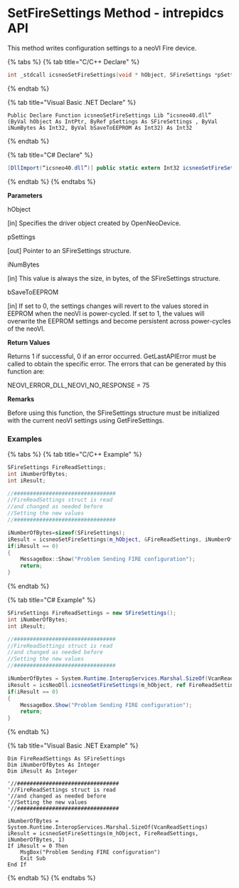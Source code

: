 # SetFireSettings Method - intrepidcs API

This method writes configuration settings to a neoVI Fire device.

{% tabs %}
{% tab title="C/C++ Declare" %}
```cpp
int _stdcall icsneoSetFireSettings(void * hObject, SFireSettings *pSettings, int iNumBytes, int bSaveToEEPROM);
```
{% endtab %}

{% tab title="Visual Basic .NET Declare" %}
```vbnet
Public Declare Function icsneoSetFireSettings Lib “icsneo40.dll” (ByVal hObject As IntPtr, ByRef pSettings As SFireSettings , ByVal iNumBytes As Int32, ByVal bSaveToEEPROM As Int32) As Int32
```
{% endtab %}

{% tab title="C# Declare" %}
```csharp
[DllImport(“icsneo40.dll”)] public static extern Int32 icsneoSetFireSettings(IntPtr hObject, ref SFireSettings pSettings, Int32 iNumBytes, Int32 bSaveToEEPROM);
```
{% endtab %}
{% endtabs %}

**Parameters**

hObject

\[in] Specifies the driver object created by OpenNeoDevice.

pSettings

\[out] Pointer to an SFireSettings structure.

iNumBytes

\[in] This value is always the size, in bytes, of the SFireSettings structure.

bSaveToEEPROM

\[in] If set to 0, the settings changes will revert to the values stored in EEPROM when the neoVI is power-cycled. If set to 1, the values will overwrite the EEPROM settings and become persistent across power-cycles of the neoVI.

**Return Values**

Returns 1 if successful, 0 if an error occurred. GetLastAPIError must be called to obtain the specific error. The errors that can be generated by this function are:

NEOVI\_ERROR\_DLL\_NEOVI\_NO\_RESPONSE = 75

**Remarks**

Before using this function, the SFireSettings structure must be initialized with the current neoVI settings using GetFireSettings.

### Examples

{% tabs %}
{% tab title="C/C++ Example" %}
```cpp
SFireSettings FireReadSettings;
int iNumberOfBytes;
int iResult;

//################################
//FireReadSettings struct is read
//and changed as needed before
//Setting the new values
//################################

iNumberOfBytes=sizeof(SFireSettings);
iResult = icsneoSetFireSettings(m_hObject, &FireReadSettings, iNumberOfBytes, 1);
if(iResult == 0)
{
    MessageBox::Show("Problem Sending FIRE configuration");
    return;
}
```
{% endtab %}

{% tab title="C# Example" %}
```csharp
SFireSettings FireReadSettings = new SFireSettings();
int iNumberOfBytes;
int iResult;

//################################
//FireReadSettings struct is read
//and changed as needed before
//Setting the new values
//################################

iNumberOfBytes = System.Runtime.InteropServices.Marshal.SizeOf(VcanReadSettings);
iResult = icsNeoDll.icsneoSetFireSettings(m_hObject, ref FireReadSettings, iNumberOfBytes, 1);
if(iResult == 0)
{
    MessageBox.Show("Problem Sending FIRE configuration");
    return;
}
```
{% endtab %}

{% tab title="Visual Basic .NET Example" %}
```vbnet
Dim FireReadSettings As SFireSettings
Dim iNumberOfBytes As Integer
Dim iResult As Integer

'//################################
'//FireReadSettings struct is read
'//and changed as needed before
'//Setting the new values
'//################################

iNumberOfBytes = System.Runtime.InteropServices.Marshal.SizeOf(VcanReadSettings)
iResult = icsneoSetFireSettings(m_hObject, FireReadSettings, iNumberOfBytes, 1)
If iResult = 0 Then
    MsgBox("Problem Sending FIRE configuration")
    Exit Sub
End If
```
{% endtab %}
{% endtabs %}
